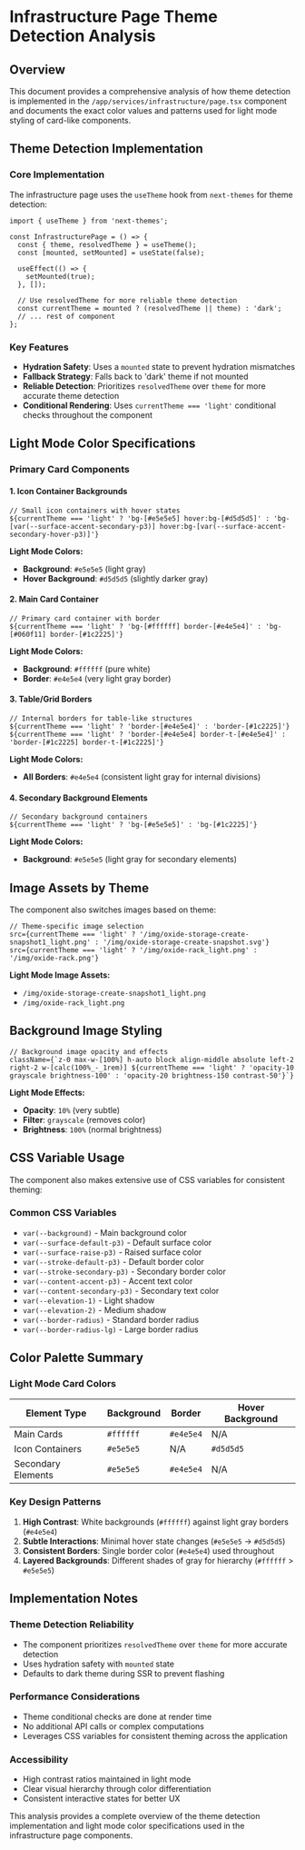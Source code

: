# Infrastructure Page Theme Detection Analysis

## Overview

This document provides a comprehensive analysis of how theme detection is implemented in the `/app/services/infrastructure/page.tsx` component and documents the exact color values and patterns used for light mode styling of card-like components.

## Theme Detection Implementation

### Core Implementation
The infrastructure page uses the `useTheme` hook from `next-themes` for theme detection:

```tsx
import { useTheme } from 'next-themes';

const InfrastructurePage = () => {
  const { theme, resolvedTheme } = useTheme();
  const [mounted, setMounted] = useState(false);

  useEffect(() => {
    setMounted(true);
  }, []);

  // Use resolvedTheme for more reliable theme detection
  const currentTheme = mounted ? (resolvedTheme || theme) : 'dark';
  // ... rest of component
};
```

### Key Features
- **Hydration Safety**: Uses a `mounted` state to prevent hydration mismatches
- **Fallback Strategy**: Falls back to 'dark' theme if not mounted
- **Reliable Detection**: Prioritizes `resolvedTheme` over `theme` for more accurate theme detection
- **Conditional Rendering**: Uses `currentTheme === 'light'` conditional checks throughout the component

## Light Mode Color Specifications

### Primary Card Components

#### 1. Icon Container Backgrounds
```tsx
// Small icon containers with hover states
${currentTheme === 'light' ? 'bg-[#e5e5e5] hover:bg-[#d5d5d5]' : 'bg-[var(--surface-accent-secondary-p3)] hover:bg-[var(--surface-accent-secondary-hover-p3)]'}
```

**Light Mode Colors:**
- **Background**: `#e5e5e5` (light gray)
- **Hover Background**: `#d5d5d5` (slightly darker gray)

#### 2. Main Card Container
```tsx
// Primary card container with border
${currentTheme === 'light' ? 'bg-[#ffffff] border-[#e4e5e4]' : 'bg-[#060f11] border-[#1c2225]'}
```

**Light Mode Colors:**
- **Background**: `#ffffff` (pure white)
- **Border**: `#e4e5e4` (very light gray border)

#### 3. Table/Grid Borders
```tsx
// Internal borders for table-like structures
${currentTheme === 'light' ? 'border-[#e4e5e4]' : 'border-[#1c2225]'}
${currentTheme === 'light' ? 'border-[#e4e5e4] border-t-[#e4e5e4]' : 'border-[#1c2225] border-t-[#1c2225]'}
```

**Light Mode Colors:**
- **All Borders**: `#e4e5e4` (consistent light gray for internal divisions)

#### 4. Secondary Background Elements
```tsx
// Secondary background containers
${currentTheme === 'light' ? 'bg-[#e5e5e5]' : 'bg-[#1c2225]'}
```

**Light Mode Colors:**
- **Background**: `#e5e5e5` (light gray for secondary elements)

## Image Assets by Theme

The component also switches images based on theme:

```tsx
// Theme-specific image selection
src={currentTheme === 'light' ? '/img/oxide-storage-create-snapshot1_light.png' : '/img/oxide-storage-create-snapshot.svg'}
src={currentTheme === 'light' ? '/img/oxide-rack_light.png' : '/img/oxide-rack.png'}
```

**Light Mode Image Assets:**
- `/img/oxide-storage-create-snapshot1_light.png`
- `/img/oxide-rack_light.png`

## Background Image Styling

```tsx
// Background image opacity and effects
className={`z-0 max-w-[100%] h-auto block align-middle absolute left-2 right-2 w-[calc(100%_-_1rem)] ${currentTheme === 'light' ? 'opacity-10 grayscale brightness-100' : 'opacity-20 brightness-150 contrast-50'}`}
```

**Light Mode Effects:**
- **Opacity**: `10%` (very subtle)
- **Filter**: `grayscale` (removes color)
- **Brightness**: `100%` (normal brightness)

## CSS Variable Usage

The component also makes extensive use of CSS variables for consistent theming:

### Common CSS Variables
- `var(--background)` - Main background color
- `var(--surface-default-p3)` - Default surface color
- `var(--surface-raise-p3)` - Raised surface color
- `var(--stroke-default-p3)` - Default border color
- `var(--stroke-secondary-p3)` - Secondary border color
- `var(--content-accent-p3)` - Accent text color
- `var(--content-secondary-p3)` - Secondary text color
- `var(--elevation-1)` - Light shadow
- `var(--elevation-2)` - Medium shadow
- `var(--border-radius)` - Standard border radius
- `var(--border-radius-lg)` - Large border radius

## Color Palette Summary

### Light Mode Card Colors
| Element Type | Background | Border | Hover Background |
|--------------|------------|---------|------------------|
| Main Cards | `#ffffff` | `#e4e5e4` | N/A |
| Icon Containers | `#e5e5e5` | N/A | `#d5d5d5` |
| Secondary Elements | `#e5e5e5` | `#e4e5e4` | N/A |

### Key Design Patterns
1. **High Contrast**: White backgrounds (`#ffffff`) against light gray borders (`#e4e5e4`)
2. **Subtle Interactions**: Minimal hover state changes (`#e5e5e5` → `#d5d5d5`)
3. **Consistent Borders**: Single border color (`#e4e5e4`) used throughout
4. **Layered Backgrounds**: Different shades of gray for hierarchy (`#ffffff` > `#e5e5e5`)

## Implementation Notes

### Theme Detection Reliability
- The component prioritizes `resolvedTheme` over `theme` for more accurate detection
- Uses hydration safety with `mounted` state
- Defaults to dark theme during SSR to prevent flashing

### Performance Considerations
- Theme conditional checks are done at render time
- No additional API calls or complex computations
- Leverages CSS variables for consistent theming across the application

### Accessibility
- High contrast ratios maintained in light mode
- Clear visual hierarchy through color differentiation
- Consistent interactive states for better UX

This analysis provides a complete overview of the theme detection implementation and light mode color specifications used in the infrastructure page components.